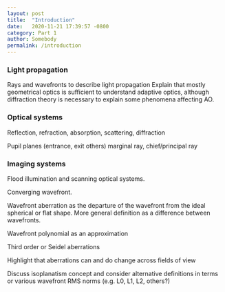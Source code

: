 ```yaml
---
layout: post
title:  "Introduction"
date:   2020-11-21 17:39:57 -0800
category: Part 1
author: Somebody
permalink: /introduction
---
```

### Light propagation

Rays and wavefronts to describe light propagation
Explain that mostly geometrical optics is sufficient to understand adaptive optics, although diffraction theory is necessary to explain some phenomena affecting AO.

### Optical systems
Reflection, refraction, absorption, scattering, diffraction

Pupil planes (entrance, exit others)
marginal ray, chief/principal ray

### Imaging systems

Flood illumination and scanning optical systems.

Converging wavefront.

Wavefront aberration as the departure of the wavefront from the ideal spherical or flat shape. More general definition as a difference between wavefronts.

Wavefront polynomial as an approximation

Third order or Seidel aberrations

Highlight that aberrations can and do change across fields of view

Discuss isoplanatism concept and consider alternative definitions in terms or various wavefront RMS norms (e.g. L0, L1, L2, others?)
